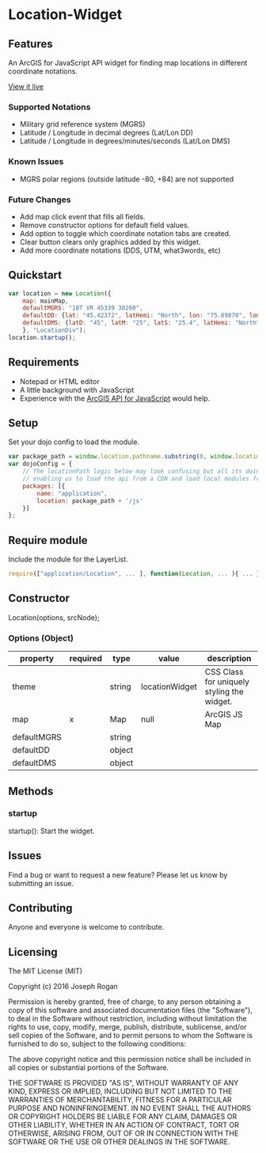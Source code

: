 # Location-Widget

## Features
An ArcGIS for JavaScript API widget for finding map locations in different coordinate notations.

[View it live](http://joerogan.ca/maps/joegis/)

### Supported Notations
- Military grid reference system (MGRS)
- Latitude / Longitude in decimal degrees (Lat/Lon DD)
- Latitude / Longitude in degrees/minutes/seconds (Lat/Lon DMS)

### Known Issues
- MGRS polar regions (outside latitude -80, +84) are not supported

### Future Changes
- Add map click event that fills all fields.
- Remove constructor options for default field values.
- Add option to toggle which coordinate notation tabs are created.
- Clear button clears only graphics added by this widget.
- Add more coordinate notations (DDS, UTM, what3words, etc)

## Quickstart

```javascript
var location = new Location({
    map: mainMap,
    defaultMGRS: "18T VR 45339 30260",
    defaultDD: {lat: "45.42372", latHemi: "North", lon: "75.69870", lonHemi: "West"},
    defaultDMS: {latD: "45", latM: "25", latS: "25.4", latHemi: "North", lonD: "75", lonM: "41", lonS: "55.3", lonHemi: "West"}
    }, "LocationDiv");
location.startup();
```

## Requirements
* Notepad or HTML editor
* A little background with JavaScript
* Experience with the [ArcGIS API for JavaScript](https://developers.arcgis.com/javascript/) would help.

## Setup
Set your dojo config to load the module.

```javascript
var package_path = window.location.pathname.substring(0, window.location.pathname.lastIndexOf('/'));
var dojoConfig = {
    // The locationPath logic below may look confusing but all its doing is
    // enabling us to load the api from a CDN and load local modules from the correct location.
    packages: [{
        name: "application",
        location: package_path + '/js'
    }]
};
```

## Require module
Include the module for the LayerList.

```javascript
require(["application/Location", ... ], function(Location, ... ){ ... });
```

## Constructor
Location(options, srcNode);

### Options (Object)
|property|required|type|value|description|
|---|---|---|---|---|
|theme||string|locationWidget|CSS Class for uniquely styling the widget.|
|map|x|Map|null|ArcGIS JS Map|
|defaultMGRS||string|||
|defaultDD||object|||
|defaultDMS||object|||

## Methods
### startup
startup(): Start the widget.

## Issues
Find a bug or want to request a new feature?  Please let us know by submitting an issue.

## Contributing
Anyone and everyone is welcome to contribute.

## Licensing
The MIT License (MIT)

Copyright (c) 2016 Joseph Rogan

Permission is hereby granted, free of charge, to any person obtaining a copy
of this software and associated documentation files (the "Software"), to deal
in the Software without restriction, including without limitation the rights
to use, copy, modify, merge, publish, distribute, sublicense, and/or sell
copies of the Software, and to permit persons to whom the Software is
furnished to do so, subject to the following conditions:

The above copyright notice and this permission notice shall be included in all
copies or substantial portions of the Software.

THE SOFTWARE IS PROVIDED "AS IS", WITHOUT WARRANTY OF ANY KIND, EXPRESS OR
IMPLIED, INCLUDING BUT NOT LIMITED TO THE WARRANTIES OF MERCHANTABILITY,
FITNESS FOR A PARTICULAR PURPOSE AND NONINFRINGEMENT. IN NO EVENT SHALL THE
AUTHORS OR COPYRIGHT HOLDERS BE LIABLE FOR ANY CLAIM, DAMAGES OR OTHER
LIABILITY, WHETHER IN AN ACTION OF CONTRACT, TORT OR OTHERWISE, ARISING FROM,
OUT OF OR IN CONNECTION WITH THE SOFTWARE OR THE USE OR OTHER DEALINGS IN THE
SOFTWARE.

